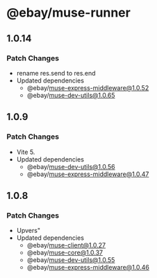 # @ebay/muse-runner

## 1.0.14

### Patch Changes

- rename res.send to res.end
- Updated dependencies
  - @ebay/muse-express-middleware@1.0.52
  - @ebay/muse-dev-utils@1.0.65

## 1.0.9

### Patch Changes

- Vite 5.
- Updated dependencies
  - @ebay/muse-dev-utils@1.0.56
  - @ebay/muse-express-middleware@1.0.47

## 1.0.8

### Patch Changes

- Upvers"
- Updated dependencies
  - @ebay/muse-client@1.0.27
  - @ebay/muse-core@1.0.37
  - @ebay/muse-dev-utils@1.0.55
  - @ebay/muse-express-middleware@1.0.46
